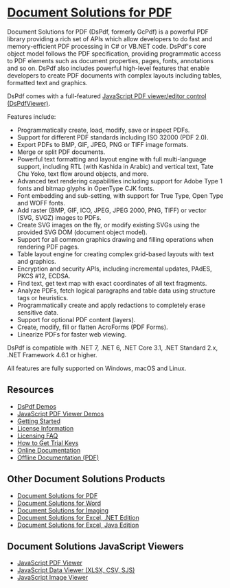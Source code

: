 # [Document Solutions for PDF](https://developer.mescius.com/document-solutions/dot-net-pdf-api?utm_source=NuGet&utm_medium=documentsolutions&utm_campaign=DsPdf-Listing)

Document Solutions for PDF (DsPdf, formerly GcPdf) is a powerful PDF library
providing a rich set of APIs which allow developers to do fast and
memory-efficient PDF processing in C# or VB.NET code. DsPdf's core object model
follows the PDF specification, providing programmatic access to PDF elements
such as document properties, pages, fonts, annotations and so on. DsPdf also
includes powerful high-level features that enable developers to create PDF
documents with complex layouts including tables, formatted text and graphics.

DsPdf comes with a full-featured [JavaScript PDF viewer/editor control (DsPdfViewer)](https://www.npmjs.com/package/@mescius/dspdfviewer).

Features include:

- Programmatically create, load, modify, save or inspect PDFs.
- Support for different PDF standards including ISO 32000 (PDF 2.0).
- Export PDFs to BMP, GIF, JPEG, PNG or TIFF image formats.
- Merge or split PDF documents.
- Powerful text formatting and layout engine with full multi-language support, including RTL (with Kashida in Arabic) and vertical text, Tate Chu Yoko, text flow around objects, and more.
- Advanced text rendering capabilities including support for Adobe Type 1 fonts and bitmap glyphs in OpenType CJK fonts.
- Font embedding and sub-setting, with support for True Type, Open Type and WOFF fonts.
- Add raster (BMP, GIF, ICO, JPEG, JPEG 2000, PNG, TIFF) or vector (SVG, SVGZ) images to PDFs.
- Create SVG images on the fly, or modify existing SVGs using the provided SVG DOM (document object model).
- Support for all common graphics drawing and filling operations when rendering PDF pages.
- Table layout engine for creating complex grid-based layouts with text and graphics.
- Encryption and security APIs, including incremental updates, PAdES, PKCS #12, ECDSA.
- Find text, get text map with exact coordinates of all text fragments.
- Analyze PDFs, fetch logical paragraphs and table data using structure tags or heuristics.
- Programmatically create and apply redactions to completely erase sensitive data.
- Support for optional PDF content (layers).
- Create, modify, fill or flatten AcroForms (PDF Forms).
- Linearize PDFs for faster web viewing.

DsPdf is compatible with .NET 7, .NET 6, .NET Core 3.1, .NET Standard 2.x, .NET Framework 4.6.1 or higher.

All features are fully supported on Windows, macOS and Linux.

## Resources

- [DsPdf Demos](https://developer.mescius.com/document-solutions/dot-net-pdf-api/demos?utm_source=NuGet&utm_medium=documentsolutions&utm_campaign=DsPdf-Listing)
- [JavaScript PDF Viewer Demos](https://developer.mescius.com/document-solutions/javascript-pdf-viewer/demos?utm_source=NuGet&utm_medium=documentsolutions&utm_campaign=DsPdf-Listing)
- [Getting Started](https://developer.mescius.com/document-solutions/dot-net-pdf-api/docs/online/GettingStarted.html?utm_source=NuGet&utm_medium=documentsolutions&utm_campaign=DsPdf-Listing)
- [License Information](https://developer.mescius.com/document-solutions/dot-net-pdf-api/docs/online/licenseinfo.html?utm_source=NuGet&utm_medium=documentsolutions&utm_campaign=DsPdf-Listing)
- [Licensing FAQ](https://developer.mescius.com/document-solutions/licensing?utm_source=NuGet&utm_medium=documentsolutions&utm_campaign=DsPdf-Listing)
- [How to Get Trial Keys](https://developer.mescius.com/document-solutions/dot-net-pdf-api/docs/online/licenseinfo.html?utm_source=NuGet&utm_medium=documentsolutions&utm_campaign=DsPdf-Listing)
- [Online Documentation](https://developer.mescius.com/document-solutions/dot-net-pdf-api/docs/online/overview.html?utm_source=NuGet&utm_medium=documentsolutions&utm_campaign=DsPdf-Listing)
- [Offline Documentation (PDF)](https://developer.mescius.com/document-solutions/dot-net-pdf-api/docs/offlinehelp.pdf?utm_source=NuGet&utm_medium=documentsolutions&utm_campaign=DsPdf-Listing)

## Other Document Solutions Products

- [Document Solutions for PDF](https://developer.mescius.com/document-solutions/dot-net-pdf-api?utm_source=NuGet&utm_medium=documentsolutions&utm_campaign=DsPdf-Listing)
- [Document Solutions for Word](https://developer.mescius.com/document-solutions/dot-net-word-api?utm_source=NuGet&utm_medium=documentsolutions&utm_campaign=DsPdf-Listing)
- [Document Solutions for Imaging](https://developer.mescius.com/document-solutions/dot-net-imaging-api?utm_source=NuGet&utm_medium=documentsolutions&utm_campaign=DsPdf-Listing)
- [Document Solutions for Excel, .NET Edition](https://developer.mescius.com/document-solutions/dot-net-excel-api?utm_source=NuGet&utm_medium=documentsolutions&utm_campaign=DsPdf-Listing)
- [Document Solutions for Excel, Java Edition](https://developer.mescius.com/document-solutions/java-excel-api?utm_source=NuGet&utm_medium=documentsolutions&utm_campaign=DsPdf-Listing)

## Document Solutions JavaScript Viewers

- [JavaScript PDF Viewer](https://developer.mescius.com/document-solutions/javascript-pdf-viewer?utm_source=NuGet&utm_medium=documentsolutions&utm_campaign=DsPdf-Listing)
- [JavaScript Data Viewer (XLSX, CSV, SJS)](https://developer.mescius.com/document-solutions/javascript-data-viewer?utm_source=NuGet&utm_medium=documentsolutions&utm_campaign=DsPdf-Listing)
- [JavaScript Image Viewer](https://developer.mescius.com/document-solutions/javascript-image-viewer?utm_source=NuGet&utm_medium=documentsolutions&utm_campaign=DsPdf-Listing)
